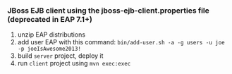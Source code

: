 ### JBoss EJB client using the jboss-ejb-client.properties file (deprecated in EAP 7.1+)

1. unzip EAP distributions
2. add user EAP with this command:  `bin/add-user.sh -a -g users -u joe -p joeIsAwesome2013!`
3. build `server` project, deploy it 
4. run `client` project using `mvn exec:exec`

